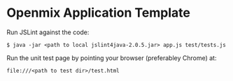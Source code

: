 Openmix Application Template
============================

Run JSLint against the code:

    $ java -jar <path to local jslint4java-2.0.5.jar> app.js test/tests.js

Run the unit test page by pointing your browser (preferabley Chrome) at:

    file:///<path to test dir>/test.html
